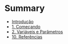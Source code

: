 # Summary

* [Introdução](README.md)
* [1. Começando](01-comecando.md)
* [2. Variáveis e Parâmetros](02-variaveis-e-parametros.md)
* [10. Referências](10-referencias.md)

